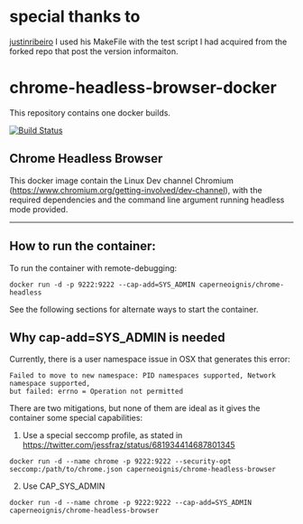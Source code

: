 # special thanks to
[justinribeiro](https://github.com/justinribeiro/dockerfiles/tree/master/chrome-headless) I used his MakeFile with the  test script I had acquired from the forked repo that post the version informaiton. 

# chrome-headless-browser-docker

This repository contains one docker builds.

[![Build Status](https://travis-ci.org/caperneoignis/chrome-headless-browser-docker.svg?branch=master)](https://travis-ci.org/caperneoignis/chrome-headless-browser-docker)


## Chrome Headless Browser

This docker image contain the Linux Dev channel Chromium (https://www.chromium.org/getting-involved/dev-channel), with the required dependencies and the command line argument running headless mode provided.

---

## How to run the container:

To run the container with remote-debugging:
```
docker run -d -p 9222:9222 --cap-add=SYS_ADMIN caperneoignis/chrome-headless
```

See the following sections for alternate ways to start the container.

## Why cap-add=SYS_ADMIN is needed

Currently, there is a user namespace issue in OSX that generates this error:
```
Failed to move to new namespace: PID namespaces supported, Network namespace supported,
but failed: errno = Operation not permitted
```

There are two mitigations, but none of them are ideal as it gives the container some special capabilities:

1. Use a special seccomp profile, as stated in https://twitter.com/jessfraz/status/681934414687801345
```
docker run -d --name chrome -p 9222:9222 --security-opt seccomp:/path/to/chrome.json caperneoignis/chrome-headless-browser
```

2. Use CAP_SYS_ADMIN
```
docker run -d --name chrome -p 9222:9222 --cap-add=SYS_ADMIN caperneoignis/chrome-headless-browser
```
